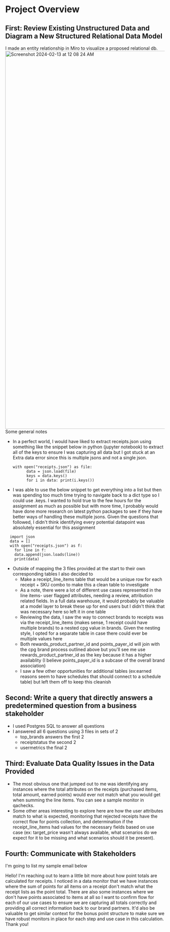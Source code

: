 # Project Overview 

## First: Review Existing Unstructured Data and Diagram a New Structured Relational Data Model
I made an entity relationship in Miro to visualize a proposed relational db. 
<img width="1190" alt="Screenshot 2024-02-13 at 12 08 24 AM" src="https://github.com/baljoe231/fetch-application/assets/39926481/9a3d12a8-16af-4bcf-81c8-507b8bf070c1">
Some general notes 
+ In a perfect world, I would have liked to extract receipts.json using something like the snippet below in python (jupyter notebook) to extract all of the keys to ensure I was capturing all data but I got stuck at an Extra data error since this is multiple jsons and not a single json. 
  ```
  with open("receipts.json") as file:
        data = json.load(file)
        keys = data.keys()
        for i in data: print(i.keys())
  ```
+ I was able to use the below snippet to get everything into a list but then was spending too much time trying to navigate back to a dict type so I could use .keys. I wanted to hold true to the few hours for the assignment as much as possible but with more time, I probably would have done more research on latest python packages to see if they have better ways of handling these multiple jsons. Given the questions that followed, I didn't think identifying every potential datapoint was absolutely essential for this assignment
```
  import json
  data = []
  with open("receipts.json") as f:
    for line in f:
    data.append(json.loads(line))
    print(data)
```
+ Outside of mapping the 3 files provided at the start to their own corresponding tables I also decided to
  * Make a receipt_line_items table that would be a unique row for each receipt + SKU combo to make this a clean table to investigate
  * As a note, there were a lot of different use cases represented in the line items- user flagged attributes, needing a review, attribution related fields. In a full data warehouse, it would probably be valuable at a model layer to break these up for end users but I didn't think that was necessary here so left it in one table 
  * Reviewing the data, I saw the way to connect brands to receipts was via the receipt_line_items (makes sense, 1 receipt could have multiple brands) to a nested cpg value in brands. Given the nesting style, I opted for a separate table in case there could ever be multiple values here
  * Both rewards_product_partner_id and points_payer_id will join with the cpg brand process outlined above but you'll see me use rewards_product_partner_id as the key because it has a higher availablity (I believe points_payer_id is a subcase of the overall brand association)
  * I saw a few other opportunities for additional tables (ex:earned reasons seem to have schedules that should connect to a schedule table) but left them off to keep this cleanish
 
## Second: Write a query that directly answers a predetermined question from a business stakeholder
+ I used Postgres SQL to answer all questions
+ I answered all 6 questions using 3 files in sets of 2
  * top_brands answers the first 2
  * receiptstatus the second 2
  * usermetrics the final 2
 
## Third: Evaluate Data Quality Issues in the Data Provided
+ The most obvious one that jumped out to me was identifying any instances where the total attributes on the receipts (purchased items, total amount, earned points) would ever not match what you would get when summing the line items. You can see a sample monitor in qachecks.
+ Some other areas interesting to explore here are how the user attributes match to what is expected, monitoring that rejected receipts have the correct flow for points collection, and determination if the receipt_line_items had values for the necessary fields based on use case (ex: target_price wasn't always available, what scenarios do we expect for it to be missing and what scenarios should it be present).

## Fourth: Communicate with Stakeholders
I'm going to list my sample email below

Hello! I'm reaching out to learn a little bit more about how point totals are calculated for receipts. I noticed in a data monitor that we have instances where the sum of points for all items on a receipt don't match what the receipt lists as the point total. There are also some instances where we don't have points associated to items at all so I want to confirm flow for each of our use cases to ensure we are capturing all totals correctly and providing all correct information back to our brand partners. It'd also be valuable to get similar context for the bonus point structure to make sure we have robust monitors in place for each step and use case in this calculation. Thank you!

